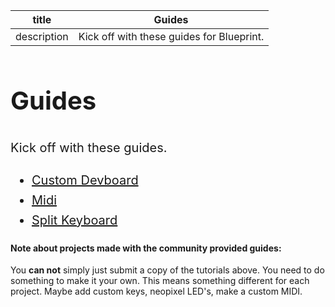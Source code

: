 | title | Guides |
| --- | --- |
| description | Kick off with these guides for Blueprint. |

<h1 style="font-size: 2.5rem; line-height: 1.6;">Guides</h1>

<p style="font-size: 1.25rem; line-height: 1.6;">Kick off with these guides.</p>

<ul style="font-size: 1.25rem; line-height: 1.6;">
<li><a href="/guides/devboard">Custom Devboard</a></li>
<li><a href="/guides/midi">Midi</a></li>
<li><a href="/guides/split-keyboard">Split Keyboard</a></li>
</ul>

#### Note about projects made with the community provided guides:
You **can not** simply just submit a copy of the tutorials above. You need to do something to make it your own. This means something different for each project. Maybe add custom keys, neopixel LED's, make a custom MIDI.